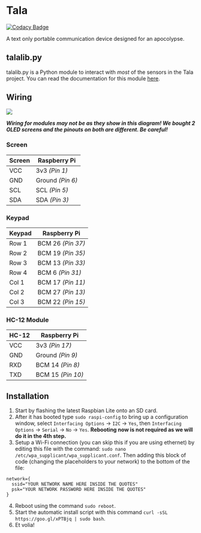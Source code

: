# Tala

[![Codacy Badge](https://api.codacy.com/project/badge/Grade/8d164705b0754d2aa521074af36ce943)](https://www.codacy.com/app/malvern-code-club/tala?utm_source=github.com&utm_medium=referral&utm_content=malvern-code-club/tala&utm_campaign=badger)

A text only portable communication device designed for an apocolypse.

## talalib.py

talalib.py is a Python module to interact with *most* of the sensors in the Tala
project. You can read the documentation for this module [here](talalib.md).

## Wiring

![](tala_bb.png)

***Wiring for modules may not be as they show in this diagram! We bought 2 OLED
screens and the pinouts on both are different. Be careful!***

### Screen

| Screen | Raspberry Pi     |
| ------ | ---------------- |
| VCC    | 3v3 *(Pin 1)*    |
| GND    | Ground *(Pin 6)* |
| SCL    | SCL *(Pin 5)*    |
| SDA    | SDA *(Pin 3)*    |

### Keypad

| Keypad | Raspberry Pi      |
| ------ | ----------------- |
| Row 1  | BCM 26 *(Pin 37)* |
| Row 2  | BCM 19 *(Pin 35)* |
| Row 3  | BCM 13 *(Pin 33)* |
| Row 4  | BCM 6 *(Pin 31)*  |
| Col 1  | BCM 17 *(Pin 11)* |
| Col 2  | BCM 27 *(Pin 13)* |
| Col 3  | BCM 22 *(Pin 15)* |

### HC-12 Module

| HC-12 | Raspberry Pi      |
| ----- | ----------------- |
| VCC   | 3v3 *(Pin 17)*    |
| GND   | Ground *(Pin 9)*  |
| RXD   | BCM 14 *(Pin 8)*  |
| TXD   | BCM 15 *(Pin 10)* |

## Installation

1. Start by flashing the latest Raspbian Lite onto an SD card.
2. After it has booted type `sudo raspi-config` to bring up a configuration
window, select `Interfacing Options` -> `I2C` -> `Yes`, then `Interfacing Options`
-> `Serial` -> `No` -> `Yes`. **Rebooting now is not required as we will do it
in the 4th step.**
3. Setup a Wi-Fi connection (you can skip this if you are using ethernet) by
editing this file with the command: `sudo nano /etc/wpa_supplicant/wpa_supplicant.conf`.
Then adding this block of code (changing the placeholders to your network) to the
bottom of the file:
```
network={
  ssid="YOUR NETWORK NAME HERE INSIDE THE QUOTES"
  psk="YOUR NETWORK PASSWORD HERE INSIDE THE QUOTES"
}
```
4. Reboot using the command `sudo reboot`.
5. Start the automatic install script with this command `curl -sSL https://goo.gl/xPTBjq | sudo bash`.
6. Et volia!
